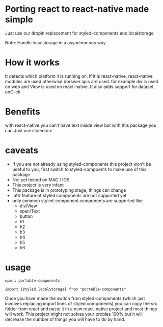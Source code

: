 # Porting react to react-native made simple
Just use our dropin replacement for styled-components and localstorage

Note: Handle localstorage in a asynchronous way

# How it works
It detects which platform it is running on. If it is react-native, react-native modules are
used otherwise borswer apis are used. for example div is used on web and View is used on react-native.
It also adds support for dataset, onClick

# Benefits
with react-native you can't have text inside view but with this package you can
Just use styled.div

# caveats
* If you are not already using styled-components this project won't be useful to you, first switch to styled-compoents to make use of this package
* Not yet tested on MAC / IOS
* This project is very infant
* This package is in prototyping stage, things can change
* .attr feature of styled components are not supported yet
* only common styled-component components are supported like
    * div/View
    * span/Text
    * button
    * h1
    * h2
    * h3
    * h4
    * h5
    * h6


# usage

```
npm i portable-components
```

```
import {styled,localStorage} from "portable-components"
```

Once you have made the switch from styled-components (which just
involves replacing import lines of styled components) you can copy the
src folder from react and paste it in a new react-native project and most 
things will work. This project might not solves your probles 100% but
it will decrease the number of things you will have to do by hand.  
